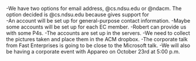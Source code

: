 -We have two options for email address, @cs.ndsu.edu or @ndacm. The option decided is @cs.ndsu.edu because gives support for  
-An account will be set up for general-purpose contact information. 
-Maybe some accounts will be set up for each EC member.
-Robert can provide us with some P4s.
-The accounts are set up in the servers.
-We need to collect the pictures taken and place them in the ACM dropbox.
-The corporate talk from Fast Enterprises is going to be close to the Microsoft talk.
-We will also be having a corporate event with Appareo on October 23rd at 5:00 p.m.